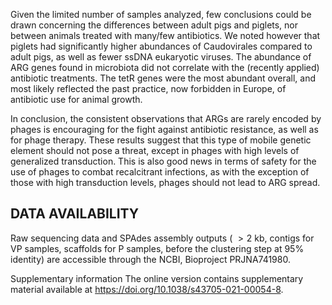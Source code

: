 
Given the limited number of samples analyzed, few conclusions could be drawn concerning the differences between adult pigs and piglets, nor between animals treated with many/few antibiotics. We noted however that piglets had significantly higher abundances of Caudovirales compared to adult pigs, as well as fewer ssDNA eukaryotic viruses. The abundance of ARG genes found in microbiota did not correlate with the (recently applied) antibiotic treatments. The tetR genes were the most abundant overall, and most likely reflected the past practice, now forbidden in Europe, of antibiotic use for animal growth.

In conclusion, the consistent observations that ARGs are rarely encoded by phages is encouraging for the fight against antibiotic resistance, as well as for phage therapy. These results suggest that this type of mobile genetic element should not pose a threat, except in phages with high levels of generalized transduction. This is also good news in terms of safety for the use of phages to combat recalcitrant infections, as with the exception of those with high transduction levels, phages should not lead to ARG spread.

## DATA AVAILABILITY

Raw sequencing data and SPAdes assembly outputs ( $>2 \mathrm{~kb}$, contigs for VP samples, scaffolds for $\mathrm{P}$ samples, before the clustering step at $95 \%$ identity) are accessible through the NCBI, Bioproject PRJNA741980.

Supplementary information The online version contains supplementary material available at https://doi.org/10.1038/s43705-021-00054-8.
